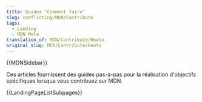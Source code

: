 ```yaml
---
title: Guides "Comment faire"
slug: conflicting/MDN/Contribute
tags:
  - Landing
  - MDN Meta
translation_of: MDN/Contribute/Howto
original_slug: MDN/Contribute/Howto
---
```


{{MDNSidebar}}

Ces articles fournissent des guides pas-à-pas pour la réalisation d'objectifs spécifiques lorsque vous contribuez sur MDN.

{{LandingPageListSubpages}}

